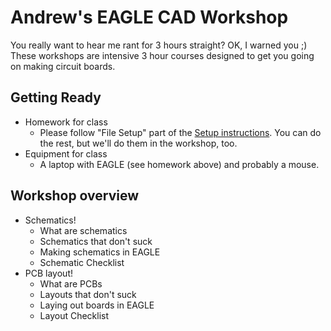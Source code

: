 # Andrew's EAGLE CAD Workshop

You really want to hear me rant for 3 hours straight? OK, I warned you ;) These workshops are intensive 3 hour courses designed to get you going on making circuit boards.

## Getting Ready

- Homework for class
   - Please follow "File Setup" part of the [Setup instructions](https://github.com/andrewgreenberg/eaglecad-workshop/blob/master/EAGLE-CAD-Setup.md). You can do the rest, but we'll do them in the workshop, too.
- Equipment for class
   - A laptop with EAGLE (see homework above) and probably a mouse.

## Workshop overview

- Schematics!
   - What are schematics
   - Schematics that don't suck
   - Making schematics in EAGLE
   - Schematic Checklist
- PCB layout!
   - What are PCBs
   - Layouts that don't suck
   - Laying out boards in EAGLE
   - Layout Checklist



